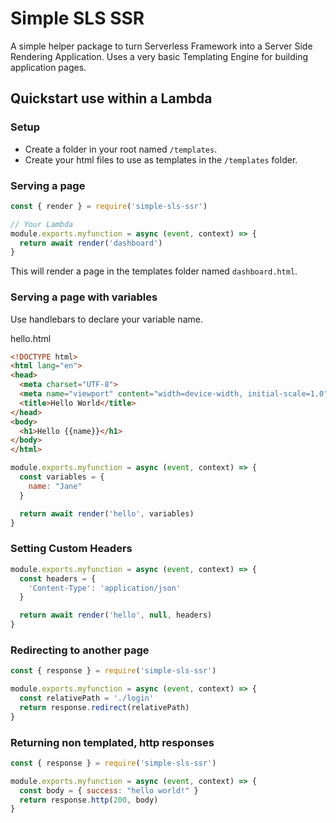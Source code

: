 # Simple SLS SSR

A simple helper package to turn Serverless Framework into a Server Side Rendering Application. Uses a very basic Templating Engine for building application pages.

## Quickstart use within a Lambda

### Setup
- Create a folder in your root named ``/templates``.
- Create your html files to use as templates in the ``/templates`` folder.

### Serving a page
```javascript
const { render } = require('simple-sls-ssr')

// Your Lambda
module.exports.myfunction = async (event, context) => {
  return await render('dashboard')
}
```

This will render a page in the templates folder named ``dashboard.html``.

### Serving a page with variables
Use handlebars to declare your variable name.

hello.html
```html
<!DOCTYPE html>
<html lang="en">
<head>
  <meta charset="UTF-8">
  <meta name="viewport" content="width=device-width, initial-scale=1.0">
  <title>Hello World</title>
</head>
<body>
  <h1>Hello {{name}}</h1>
</body>
</html>
```

```javascript
module.exports.myfunction = async (event, context) => {
  const variables = {
    name: "Jane"
  }

  return await render('hello', variables)
}
```

### Setting Custom Headers
```javascript
module.exports.myfunction = async (event, context) => {
  const headers = {
    'Content-Type': 'application/json'
  }

  return await render('hello', null, headers)
}
```

### Redirecting to another page
```javascript
const { response } = require('simple-sls-ssr')

module.exports.myfunction = async (event, context) => {
  const relativePath = './login'
  return response.redirect(relativePath)
}
```

### Returning non templated, http responses
```javascript
const { response } = require('simple-sls-ssr')

module.exports.myfunction = async (event, context) => {
  const body = { success: "hello world!" }
  return response.http(200, body)
}
```